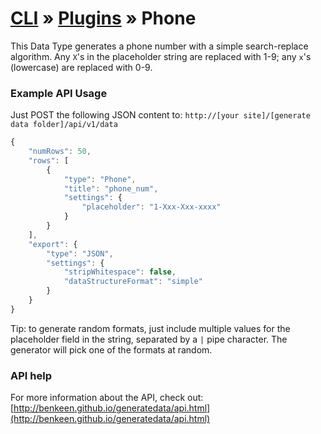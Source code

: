 # [CLI](../../../../../cli/README.md) &raquo; [Plugins](../../../../../cli/PLUGINS.md) &raquo; Phone

This Data Type generates a phone number with a simple search-replace algorithm. Any `X`'s in the placeholder
string are replaced with 1-9; any `x`'s (lowercase) are replaced with 0-9. 


### Example API Usage

Just POST the following JSON content to: 
`http://[your site]/[generate data folder]/api/v1/data`

```javascript
{
    "numRows": 50,
    "rows": [
        {
            "type": "Phone",
            "title": "phone_num",
            "settings": {
                "placeholder": "1-Xxx-Xxx-xxxx"
            }
        }
    ],
    "export": {
        "type": "JSON",
        "settings": {
            "stripWhitespace": false,
            "dataStructureFormat": "simple"
        }
    }
}
```

Tip: to generate random formats, just include multiple values for the placeholder field in the string, separated by a `|` pipe
character. The generator will pick one of the formats at random.

 
### API help

For more information about the API, check out:
[http://benkeen.github.io/generatedata/api.html](http://benkeen.github.io/generatedata/api.html)
